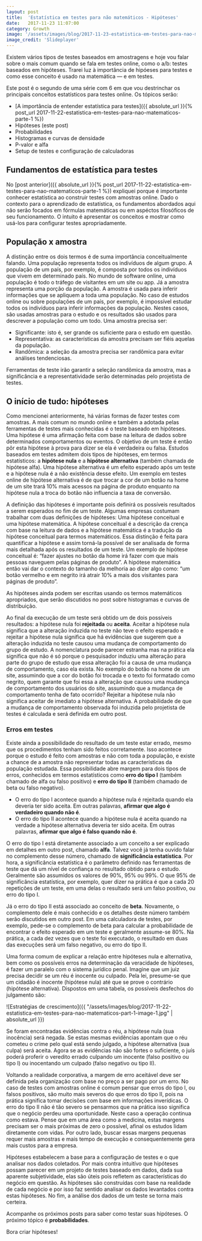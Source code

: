 ```yaml
---
layout: post
title:  'Estatística em testes para não matemáticos - Hipóteses'
date:   2017-11-23 11:07:00
category: Growth
image: '/assets/images/blog/2017-11-23-estatistica-em-testes-para-nao-matematicos-part-2-featured.jpg'
image_credit: 'Slideplayer'
---
```


Existem vários tipos de testes baseados em amostragens e hoje vou falar sobre o mais comum quando se fala em testes online, como o a/b: testes baseados em hipóteses. Trarei luz à importância de hipóeses para testes e como esse conceito é usado na matemática — e em testes.

<!--more-->

Este post é o segundo de uma série com 6 em que vou destrinchar os principais conceitos estatísticos para testes online. Os tópicos serão:

- [A importância de entender estatística para testes]({{ absolute_url }}{% post_url 2017-11-22-estatistica-em-testes-para-nao-matematicos-parte-1 %})
- Hipóteses (este post)
- Probabilidades
- Histogramas e curvas de densidade
- P-valor e alfa
- Setup de testes e configuração de calculadoras

## Fundamentos de estatística para testes

No [post anterior]({{ absolute_url }}{% post_url 2017-11-22-estatistica-em-testes-para-nao-matematicos-parte-1 %}) expliquei porque é importante conhecer estatística ao construir testes com amostras online. Dado o contexto para o aprendizado de estatística, os fundamentos abordados aqui não serão focados em fórmulas matemáticas ou em aspéctos filosóficos de seu funcionamento. O intuito é apresentar os conceitos e mostrar como usá-los para configurar testes apropriadamente.

## População x amostra

A distinção entre os dois termos é de suma importância conceitualmente falando. Uma população representa todos os indivíduos de algum grupo. A população de um país, por exemplo, é composta por todos os indivíduos que vivem em determinado país. No mundo de software online, uma população é todo o tráfego de visitantes em um site ou app. Já a amostra representa uma porção da população. A amostra é usada para inferir informações que se apliquem a toda uma população. No caso de estudos online ou sobre populações de um país, por exemplo, é impossível estudar todos os indivíduos para inferir informações da população. Nestes casos, são usadas amostras para o estudo e os resultados são usados para descrever a população como um todo. Uma amostra precisa ser:
- Significante: isto é, ser grande os suficiente para o estudo em questão.
- Representativa: as características da amostra precisam ser fiéis aquelas da população.
- Randômica: a seleção da amostra precisa ser randômica para evitar análises tendenciosas.

Ferramentas de teste irão garantir a seleção randômica da amostra, mas a significância e a representatividade serão determinadas pelo projetista de testes.

## O início de tudo: hipóteses

Como mencionei anteriormente, há várias formas de fazer testes com amostras. A mais comum no mundo online e também a adotada pelas ferramentas de testes mais conhecidas é o teste baseado em hipóteses. Uma hipótese é uma afirmação feita com base na leitura de dados sobre determinados comportamentos ou eventos. O objetivo de um teste é então pôr esta hipótese à prova para dizer se ela é verdadeira ou falsa. Estudos baseados em testes admitem dois tipos de hipóteses, em termos estatísticos: a **hipótese nula** e a **hipótese alternativa** (também chamada de hipótese alfa). Uma hipótese alternativa é um efeito esperado após um teste e a hipótese nula é a não existência desse efeito. Um exemplo em testes online de hipótese alternativa é de que trocar a cor de um botão na home de um site trará 10% mais acessos na página de produto enquanto na hipótese nula a troca do botão não influencia a taxa de conversão.

A definição das hipóteses é importante pois definirá os possíveis resultados a serem esperados no fim de um teste. Algumas empresas costumam trabalhar com duas definições de hipóteses: Uma hipótese conceitual e uma hipótese matemática. A hipótese conceitual é a descrição da crença com base na leitura de dados e a hipótese matemática é a tradução da hipótese conceitual para termos matemáticos. Essa distinção é feita para quantificar a hipótese e assim torná-la possível de ser analisada de forma mais detalhada após os resultados de um teste. Um exemplo de hipótese conceitual é: “fazer ajustes no botão da home irá fazer com que mais pessoas naveguem pelas páginas de produto”. A hipótese matemática então vai dar o contexto do tamanho da melhoria ao dizer algo como: “um botão vermelho e em negrito irá atrair 10% a mais dos visitantes para páginas de produto”.

As hipóteses ainda podem ser escritas usando os termos matemáticos apropriados, que serão discutidos no post sobre histogramas e curvas de distribuição.

Ao final da execução de um teste será obtido um de dois possíveis resultados: a hipótese nula foi **rejeitada** ou **aceita**. Aceitar a hipótese nula significa que a alteração induzida no teste não teve o efeito esperado e rejeitar a hipótese nula significa que há evidências que sugerem que a alteração induzida no teste causou uma mudança de comportamento do grupo de estudo. A nomenclatura pode parecer estranha mas na prática ela significa que não é só porque o pesquisador induziu uma alteração para parte do grupo de estudo que essa alteração foi a causa de uma mudança de comportamento, caso ela exista. No exemplo do botão na home de um site, assumindo que a cor do botão foi trocada e o texto foi formatado como negrito, quem garante que foi essa a alteração que causou uma mudança de comportamento dos usuários do site, assumindo que a mudança de comportamento tenha de fato ocorrido? Rejeitar a hipótese nula não significa aceitar de imediato a hipótese alternativa. A probabilidade de que a mudança de comportamento observada foi induzida pelo projetista de testes é calculada e será definida em outro post.

### Erros em testes

Existe ainda a possibilidade do resultado de um teste estar errado, mesmo que os procedimentos tenham sido feitos corretamente. Isso acontece porque o estudo é feito com amostras e não com toda a população, e existe a chance de a amostra não representar todas as características da população estudada. Essa possibilidade abre margem para dois tipos de erros, conhecidos em termos estatísticos como **erro do tipo I** (também chamado de alfa ou falso positivo) e **erro do tipo II** (também chamado de beta ou falso negativo).

- O erro do tipo I acontece quando a hipótese nula é rejeitada quando ela deveria ter sido aceita. Em outras palavras, **afirmar que algo é verdadeiro quando não é**.
- O erro do tipo II acontece quando a hipótese nula é aceita quando na verdade a hipótese alternativa deveria ter sido aceita. Em outras palavras, **afirmar que algo é falso quando não é**.

O erro do tipo I está diretamente associado a um conceito a ser explicado em detalhes em outro post, chamado **alfa**. Talvez você já tenha ouvido falar no complemento desse número, chamado de **significância estatística**. Por hora, a significância estatística é o parâmetro definido nas ferramentas de teste que dá um nível de confiança no resultado obtido para o estudo. Geralmente são assumidos os valores de 90%, 95% ou 99%. O que 95% de significância estatística, por exemplo, quer dizer na prática é que a cada 20 repetições de um teste, em uma delas o resultado será um falso positivo, ou erro do tipo I.

Já o erro do tipo II está associado ao conceito de **beta**. Novamente, o complemento dele é mais conhecido e os detalhes deste número também serão discutidos em outro post. Em uma calculadora de testes, por exemplo, pede-se o complemento de beta para calcular a probabilidade de encontrar o efeito esperado em um teste e geralmente assume-se 80%. Na prática, a cada dez vezes que o teste foi executado, o resultado em duas das execuções será um falso negativo, ou erro do tipo II.

Uma forma comum de explicar a relação entre hipóteses nula e alternativa, bem como os possíveis erros na determinação da veracidade de hipóteses, é fazer um paralelo com o sistema jurídico penal. Imagine que um juiz precisa decidir se um réu é inocente ou culpado. Pela lei, presume-se que um cidadão é inocente (hipótese nula) até que se prove o contrário (hipótese alternativa). Dispostos em uma tabela, os possíveis desfechos do julgamento são:

![Estratégias de crescimento]({{ "/assets/images/blog/2017-11-22-estatistica-em-testes-para-nao-matematicos-part-1-image-1.jpg" | absolute_url }})

Se foram encontradas evidências contra o réu, a hipótese nula (sua inocência) será negada. Se estas mesmas evidências apontam que o réu cometeu o crime pelo qual está sendo julgado, a hipótese alternativa (sua culpa) será aceita. Agora se as evidências não são fortes o suficiente, o juís poderá proferir o veredito errado culpando um inocente (falso positivo ou tipo I) ou inocentando um culpado (falso negativo ou tipo II).

Voltando a realidade corporativa, a margem de erro aceitável deve ser definida pela organização com base no preço a ser pago por um erro. No caso de testes com amostras online é comum pensar que erros do tipo I, ou falsos positivos, são muito mais severos do que erros do tipo II, pois na prática significa tomar decisões com base em informações inverídicas. O erro do tipo II não é tão severo se pensarmos que na prática isso significa que o negócio perdeu uma oportunidade. Neste caso a operação continua como estava. Pense que em uma área como a medicina, estas margens precisam ser o mais próximas de zero o possível, afinal os estudos lidam diretamente com vidas. Por outro lado, buscar essas margens pequenas requer mais amostras e mais tempo de execução e consequentemente gera mais custos para a empresa.

Hipóteses estabelecem a base para a configuração de testes e o que analisar nos dados coletados. Por mais contra intuitívo que hipóteses possam parecer em um projeto de testes baseado em dados, dada sua aparente subjetividade, elas são úteis pois refletem as características do negócio em questão. As hipóteses são construídas com base na realidade de cada negócio e por isso faz sentido analisar os dados levantados contra estas hipóteses. No fim, a análise dos dados de um teste se torna mais certeira.

Acompanhe os próximos posts para saber como testar suas hipóteses. O próximo tópico é **probabilidades**.

Bora criar hipóteses!
